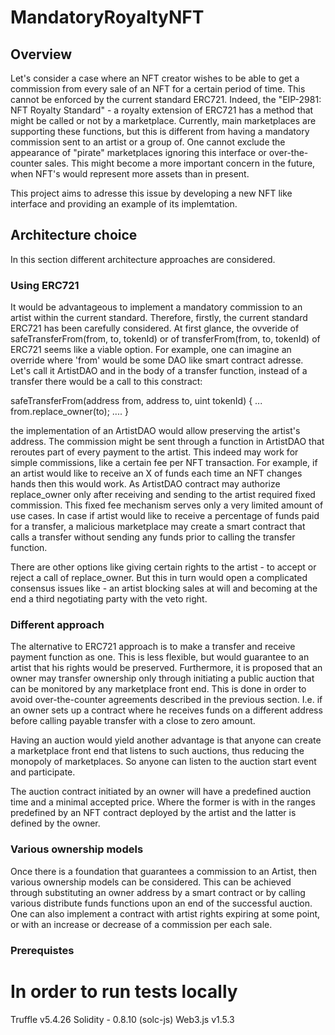 # MandatoryRoyaltyNFT

## Overview

Let's consider a case where an NFT creator wishes to be able to get a commission from every sale of an NFT for a certain period of time.
This cannot be enforced by the current standard ERC721.
Indeed, the "EIP-2981: NFT Royalty Standard" - a royalty extension of ERC721 has a method that might be called or not by a marketplace. 
Currently, main marketplaces are supporting these functions, but this is different from having a mandatory commission sent to an artist or a group of. One cannot exclude the appearance of "pirate" marketplaces ignoring this interface or over-the-counter sales. 
This might become a more important concern in the future, when NFT's would represent more assets than in present.

This project aims to adresse this issue by developing a new NFT like interface and providing an example of its implemtation.

## Architecture choice

In this section different architecture approaches are considered.

### Using ERC721

It would be advantageous to implement a mandatory commission to an artist within the current standard. Therefore, firstly, the current standard ERC721 has been carefully considered. At first glance, the ovveride of safeTransferFrom(from, to, tokenId) or of transferFrom(from, to, tokenId) of ERC721 seems like a viable option. For example, one can imagine an override where 'from' would be some DAO like smart contract adresse. Let's call it ArtistDAO and in the body of a transfer function, instead of a transfer there would be a call to this constract:

safeTransferFrom(address from, address to, uint tokenId) {
    ...
    from.replace_owner(to);
    ....
}

the implementation of an ArtistDAO would allow preserving the artist's address. The commission might be sent through a function in ArtistDAO that reroutes part of every payment to the artist. This indeed may work for simple commissions, like a certain fee per NFT transaction.
For example, if an artist would like to receive an X of funds each time an NFT changes hands then this would work. As ArtistDAO contract may authorize replace_owner only after receiving and sending to the artist required fixed commission. 
This fixed fee mechanism serves only a very limited amount of use cases. In case if artist would like to receive a percentage of funds paid for a transfer, a malicious marketplace may create a smart contract that calls a transfer without sending any funds prior to calling the transfer function. 

There are other options like giving certain rights to the artist - to accept or reject a call of replace_owner.
But this in turn would open a complicated consensus issues like - an artist blocking sales at will and becoming at the end a third negotiating party with the veto right.

### Different approach

The alternative to ERC721 approach is to make a transfer and receive payment function as one. This is less flexible, but would guarantee to an artist that his rights would be preserved. Furthermore, it is proposed that an owner may transfer ownership only through initiating a public auction that can be monitored by any marketplace front end. This is done in order to avoid over-the-counter agreements described in the previous section. I.e. if an owner sets up a contract where he receives funds on a different address before calling payable transfer with a close to zero amount. 

Having an auction would yield another advantage is that anyone can create a marketplace front end that listens to such auctions, thus reducing the monopoly of marketplaces. So anyone can listen to the auction start event and participate.

The auction contract initiated by an owner will have a predefined auction time and a minimal accepted price. Where the former is with in the ranges predefined by an NFT contract deployed by the artist and the latter is defined by the owner.

### Various ownership models

Once there is a foundation that guarantees a commission to an Artist, then various ownership models can be considered. This can be achieved through substituting an owner address by a smart contract or by calling various distribute funds functions upon an end of the successful auction. One can also implement a contract with artist rights expiring at some point, or with an increase or decrease of a commission per each sale.

### Prerequistes

# In order to run tests locally 

Truffle v5.4.26 
Solidity - 0.8.10 (solc-js)
Web3.js v1.5.3
